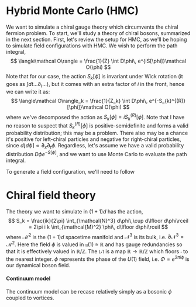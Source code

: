 # Hybrid Monte Carlo (HMC)
We want to simulate a chiral gauge theory which circumvents the chiral fermion problem. To start, we'll study a theory of chiral bosons, summarized in the next section. First, let's review the setup for HMC, as we'll be hoping to simulate field configurations with HMC. We wish to perform the path integral,
$$
    \langle\mathcal O\rangle = \frac{1}{Z} \int D\phi\, e^{iS[\phi]}\mathcal O(\phi)
$$
Note that for our case, the action $S_k[\phi]$ is invariant under Wick rotation (it goes as $\int dt ... \partial_t ...$), but it comes with an extra factor of $i$ in the front, hence we can write it as:
$$
    \langle\mathcal O\rangle_k = \frac{1}{Z_k} \int D\phi\, e^{-S_{k}^{(R)}[\phi]}\mathcal O(\phi)
$$
where we've decomposed the action as $S_k[\phi] = i S_k^{(R)}[\phi]$. Note that I have no reason to suspect that $S_k^{(R)}[\phi]$ is positive-semidefinite and forms a valid probability distribution; this may be a problem. There also may be a chance it's positive for left-chiral particles and negative for right-chiral particles, since $d\lfloor d\phi\rceil\propto \partial_x \partial_t \phi$. Regardless, let's assume we have a valid probability distribution $D\phi e^{-S[\phi]}$, and we want to use Monte Carlo to evaluate the path integral. 

To generate a field configuration, we'll need to follow 

# Chiral field theory
The theory we want to simulate in $(1+1)d$ has the action,
$$
    S_k = \frac{ik}{2\pi} \int_{\mathcal{N}^3} d\phi\,\cup d\lfloor d\phi\rceil = 2\pi i k \int_{\mathcal{M}^2} \phi\, d\lfloor d\phi\rceil
$$
where $\mathcal M^2$ is the $(1+1)d$ spacetime manifold and $\mathcal{N}^3$ is its bulk, i.e. $\partial\mathcal N^3 = \mathcal M^2$. Here the field $\phi$ is valued in $\mathfrak{u}(1)\cong \mathbb R$ and has gauge redundancies so that it is effectively valued in $\mathbb R / \mathbb Z$. The $\lfloor\cdot\rceil$ is a map $\mathbb R\rightarrow\mathbb R / \mathbb Z$ which floors $\cdot$ to the nearest integer. $\phi$ represents the phase of the $U(1)$ field, i.e. $\Phi = e^{2\pi i\phi}$ is our dynamical boson field. 

#### Continuum model
The continuum model can be recase relatively simply as a bosonic $\phi$ coupled to vortices. 
